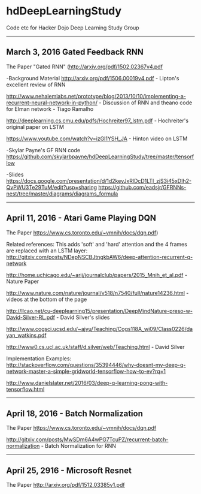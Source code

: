 # hdDeepLearningStudy
Code etc for Hacker Dojo Deep Learning Study Group
__________________________________________________________________________________________________________
##  March 3, 2016 Gated Feedback RNN
The Paper
"Gated RNN" (http://arxiv.org/pdf/1502.02367v4.pdf

-Background Material
http://arxiv.org/pdf/1506.00019v4.pdf - Lipton's excellent review of RNN

http://www.nehalemlabs.net/prototype/blog/2013/10/10/implementing-a-recurrent-neural-network-in-python/ - Discussion of RNN and theano code for Elman network - Tiago Ramalho

http://deeplearning.cs.cmu.edu/pdfs/Hochreiter97_lstm.pdf - Hochreiter's original paper on LSTM

https://www.youtube.com/watch?v=izGl1YSH_JA - Hinton video on LSTM 

-Skylar Payne's GF RNN code
https://github.com/skylarbpayne/hdDeepLearningStudy/tree/master/tensorflow

-Slides
https://docs.google.com/presentation/d/1d2keyJxRlDcD1LTl_zjS3i45xDIh2-QvPWU3Te29TuM/edit?usp=sharing
https://github.com/eadsjr/GFRNNs-nest/tree/master/diagrams/diagrams_formula

___________________________________________________________________________________________________________
## April 11, 2016 - Atari Game Playing DQN
The Paper
https://www.cs.toronto.edu/~vmnih/docs/dqn.pdf)

Related references:
This adds 'soft' and 'hard' attention and the 4 frames are replaced with an LSTM layer:
http://gitxiv.com/posts/NDepNSCBJtngkbAW6/deep-attention-recurrent-q-network

http://home.uchicago.edu/~arij/journalclub/papers/2015_Mnih_et_al.pdf - Nature Paper

http://www.nature.com/nature/journal/v518/n7540/full/nature14236.html - videos at the bottom of the page

http://llcao.net/cu-deeplearning15/presentation/DeepMindNature-preso-w-David-Silver-RL.pdf - David Silver's slides

http://www.cogsci.ucsd.edu/~ajyu/Teaching/Cogs118A_wi09/Class0226/dayan_watkins.pdf

http://www0.cs.ucl.ac.uk/staff/d.silver/web/Teaching.html - David Silver

Implementation Examples:
http://stackoverflow.com/questions/35394446/why-doesnt-my-deep-q-network-master-a-simple-gridworld-tensorflow-how-to-ev?rq=1

http://www.danielslater.net/2016/03/deep-q-learning-pong-with-tensorflow.html

_________________________________________________________________________________________________________________
## April 18, 2016 - Batch Normalization
The Paper
https://www.cs.toronto.edu/~vmnih/docs/dqn.pdf

http://gitxiv.com/posts/MwSDm6A4wPG7TcuPZ/recurrent-batch-normalization - Batch Normalization for RNN

_____________________________________________________________________________________________________________________
## April 25, 2916 - Microsoft Resnet
The Paper
http://arxiv.org/pdf/1512.03385v1.pdf
